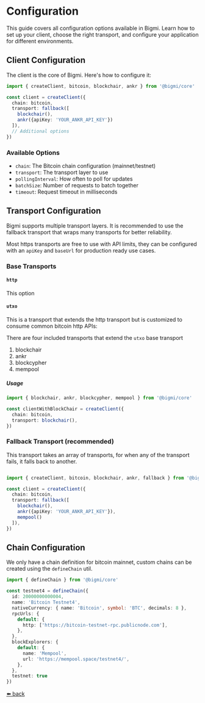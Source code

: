 # Configuration

This guide covers all configuration options available in Bigmi. Learn how to set up your client, choose the right transport, and configure your application for different environments.

## Client Configuration

The client is the core of Bigmi. Here's how to configure it:

```typescript
import { createClient, bitcoin, blockchair, ankr } from '@bigmi/core'

const client = createClient({
  chain: bitcoin,
  transport: fallback([
    blockchair(),
    ankr({apiKey: 'YOUR_ANKR_API_KEY'})
  ]),
  // Additional options
})
```

### Available Options

- `chain`: The Bitcoin chain configuration (mainnet/testnet)
- `transport`: The transport layer to use
- `pollingInterval`: How often to poll for updates
- `batchSize`: Number of requests to batch together
- `timeout`: Request timeout in milliseconds

## Transport Configuration

Bigmi supports multiple transport layers. It is recommended to use the fallback transport that wraps many transports for better reliability.

Most https transports are free to use with API limits, they can be configured with an `apiKey` and `baseUrl` for production ready use cases.

### Base Transports

#### `http`

This option

#### `utxo`

This is a transport that extends the http transport but is customized to consume common bitcoin http APIs:

There are four included transports that extend the `utxo` base transport

  1. blockchair
  2. ankr
  3. blockcypher
  4. mempool
  
##### Usage

```typescript
import { blockchair, ankr, blockcypher, mempool } from '@bigmi/core'

const clientWithBlockChair = createClient({
  chain: bitcoin,
  transport: blockchair(),
})

```

### Fallback Transport (recommended)

This transport takes an array of transports, for when any of the transport fails, it falls back to another.

```typescript

import { createClient, bitcoin, blockchair, ankr, fallback } from '@bigmi/core'

const client = createClient({
  chain: bitcoin,
  transport: fallback([
    blockchair(),
    ankr({apiKey: 'YOUR_ANKR_API_KEY'}),
    mempool()
  ]),
})

```

## Chain Configuration

We only have a chain definition for bitcoin mainnet, custom chains can be created using the `defineChain` util.

```typescript
import { defineChain } from '@bigmi/core'

const testnet4 = defineChain({
  id: 20000000000004,
  name: 'Bitcoin Testnet4',
  nativeCurrency: { name: 'Bitcoin', symbol: 'BTC', decimals: 8 },
  rpcUrls: {
    default: {
      http: ['https://bitcoin-testnet-rpc.publicnode.com'],
    },
  },
  blockExplorers: {
    default: {
      name: 'Mempool',
      url: 'https://mempool.space/testnet4/',
    },
  },
  testnet: true
})
```

[⬅️ back](./index.md)
